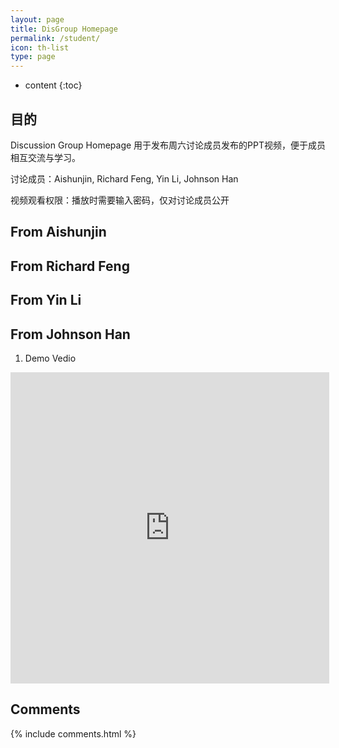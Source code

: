 ```yaml
---
layout: page
title: DisGroup Homepage
permalink: /student/
icon: th-list
type: page
---
```

* content
{:toc}
## 目的

Discussion Group Homepage 用于发布周六讨论成员发布的PPT视频，便于成员相互交流与学习。

讨论成员：Aishunjin, Richard Feng, Yin Li, Johnson Han

视频观看权限：播放时需要输入密码，仅对讨论成员公开

## From Aishunjin

## From Richard Feng

## From Yin Li

## From Johnson Han

1. Demo Vedio
<iframe height=498 width=510 src='http://player.youku.com/embed/XMzEzODYwMjQ4NA==' frameborder=0 'allowfullscreen'></iframe>

## Comments

{% include comments.html %}
